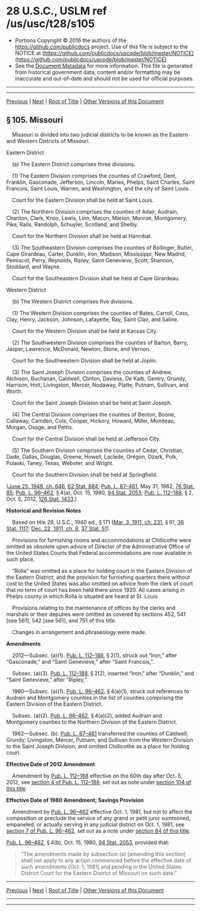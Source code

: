---
---

# 28 U.S.C., USLM ref /us/usc/t28/s105

* Portions Copyright © 2016 the authors of the https://github.com/publicdocs project.
  Use of this file is subject to the NOTICE at [https://github.com/publicdocs/uscode/blob/master/NOTICE](https://github.com/publicdocs/uscode/blob/master/NOTICE)
* See the [Document Metadata](././../../../../..//README.md) for more information.
  This file is generated from historical government data; content and/or formatting may be inaccurate and out-of-date and should not be used for official purposes.

----------
----------

[Previous](./../../../../..//us/usc/t28/ptI/ch5/m__us_usc_t28_s104.md) | [Next](./../../../../..//us/usc/t28/ptI/ch5/m__us_usc_t28_s106.md) | [Root of Title](./../../../../../) | [Other Versions of this Document](https://publicdocs.github.io/go/links?ns=uslm&ref=%2Fus%2Fusc%2Ft28%2Fs105)

## § 105. Missouri

    Missouri is divided into two judicial districts to be known as the Eastern and Western Districts of Missouri.

Eastern District

    (a) The Eastern District comprises three divisions.

    (1) The Eastern Division comprises the counties of Crawford, Dent, Franklin, Gasconade, Jefferson, Lincoln, Maries, Phelps, Saint Charles, Saint Francois, Saint Louis, Warren, and Washington, and the city of Saint Louis.

    Court for the Eastern Division shall be held at Saint Louis.

    (2) The Northern Division comprises the counties of Adair, Audrain, Chariton, Clark, Knox, Lewis, Linn, Macon, Marion, Monroe, Montgomery, Pike, Ralls, Randolph, Schuyler, Scotland, and Shelby.

    Court for the Northern Division shall be held at Hannibal.

    (3) The Southeastern Division comprises the counties of Bollinger, Butler, Cape Girardeau, Carter, Dunklin, Iron, Madison, Mississippi, New Madrid, Pemiscot, Perry, Reynolds, Ripley, Saint Genevieve, Scott, Shannon, Stoddard, and Wayne.

    Court for the Southeastern Division shall be held at Cape Girardeau.

Western District

    (b) The Western District comprises five divisions.

    (1) The Western Division comprises the counties of Bates, Carroll, Cass, Clay, Henry, Jackson, Johnson, Lafayette, Ray, Saint Clair, and Saline.

    Court for the Western Division shall be held at Kansas City.

    (2) The Southwestern Division comprises the counties of Barton, Barry, Jasper, Lawrence, McDonald, Newton, Stone, and Vernon.

    Court for the Southwestern Division shall be held at Joplin.

    (3) The Saint Joseph Division comprises the counties of Andrew, Atchison, Buchanan, Caldwell, Clinton, Daviess, De Kalb, Gentry, Grundy, Harrison, Holt, Livingston, Mercer, Nodaway, Platte, Putnam, Sullivan, and Worth.

    Court for the Saint Joseph Division shall be held at Saint Joseph.

    (4) The Central Division comprises the counties of Benton, Boone, Callaway, Camden, Cole, Cooper, Hickory, Howard, Miller, Moniteau, Morgan, Osage, and Pettis.

    Court for the Central Division shall be held at Jefferson City.

    (5) The Southern Division comprises the counties of Cedar, Christian, Dade, Dallas, Douglas, Greene, Howell, Laclede, Oregon, Ozark, Polk, Pulaski, Taney, Texas, Webster, and Wright.

    Court for the Southern Division shall be held at Springfield.

([June 25, 1948, ch. 646][/us/act/1948-06-25/ch646], [62 Stat. 884][/us/stat/62/884]; [Pub. L. 87–461][/us/pl/87/461], May 31, 1962, [76 Stat. 85][/us/stat/76/85]; [Pub. L. 96–462][/us/pl/96/462], § 4(a), Oct. 15, 1980, [94 Stat. 2053][/us/stat/94/2053]; [Pub. L. 112–188][/us/pl/112/188], § 2, Oct. 5, 2012, [126 Stat. 1433][/us/stat/126/1433].)

 __Historical and Revision Notes__ 

    Based on title 28, U.S.C., 1940 ed., § 171 ([Mar. 3, 1911, ch. 231][/us/act/1911-03-03/ch231], § 91, [36 Stat. 1117][/us/stat/36/1117]; [Dec. 22, 1911, ch. 8][/us/act/1911-12-22/ch8], [37 Stat. 51][/us/stat/37/51]).

    Provisions for furnishing rooms and accommodations at Chillicothe were omitted as obsolete upon advice of Director of the Administrative Office of the United States Courts that Federal accommodations are now available in such place.

    “Rolla” was omitted as a place for holding court in the Eastern Division of the Eastern District, and the provision for furnishing quarters there without cost to the United States was also omitted on advice from the clerk of court that no term of court has been held there since 1920. All cases arising in Phelps county in which Rolla is situated are heard at St. Louis.

    Provisions relating to the maintenance of offices by the clerks and marshals or their deputies were omitted as covered by sections 452, 541 \[see 561\], 542 \[see 561\], and 751 of this title.

    Changes in arrangement and phraseology were made.

 __Amendments__ 

    2012—Subsec. (a)(1). [Pub. L. 112–188][/us/pl/112/188], § 2(1), struck out “Iron,” after “Gasconade,” and “Saint Genevieve,” after “Saint Francois,”.

    Subsec. (a)(3). [Pub. L. 112–188][/us/pl/112/188], § 2(2), inserted “Iron,” after “Dunklin,” and “Saint Genevieve,” after “Ripley,”.

    1980—Subsec. (a)(1). [Pub. L. 96–462][/us/pl/96/462], § 4(a)(1), struck out references to Audrain and Montgomery counties in the list of counties comprising the Eastern Division of the Eastern District.

    Subsec. (a)(2). [Pub. L. 96–462][/us/pl/96/462], § 4(a)(2), added Audrain and Montgomery counties to the Northern Division of the Eastern District.

    1962—Subsec. (b). [Pub. L. 87–461][/us/pl/87/461] transferred the counties of Caldwell, Grundy, Livingston, Mercer, Putnam, and Sullivan from the Western Division to the Saint Joseph Division, and omitted Chillicothe as a place for holding court.

 __Effective Date of 2012 Amendment__ 

    Amendment by [Pub. L. 112–188][/us/pl/112/188] effective on the 60th day after Oct. 5, 2012, see [section 4 of Pub. L. 112–188][/us/pl/112/188/s4], set out as note under [section 104 of this title][/us/usc/t28/s104].

 __Effective Date of 1980 Amendment; Savings Provision__ 

    Amendment by [Pub. L. 96–462][/us/pl/96/462] effective Oct. 1, 1981, but not to affect the composition or preclude the service of any grand or petit juror summoned, empaneled, or actually serving in any judicial district on Oct. 1, 1981, see [section 7 of Pub. L. 96–462][/us/pl/96/462/s7], set out as a note under [section 84 of this title][/us/usc/t28/s84].

[Pub. L. 96–462][/us/pl/96/462], § 4(b), Oct. 15, 1980, [94 Stat. 2053][/us/stat/94/2053], provided that: 

> “The amendments made by subsection (a) \[amending this section\] shall not apply to any action commenced before the effective date of such amendments \[Oct. 1, 1981\] and pending in the United States District Court for the Eastern District of Missouri on such date.”

----------

[Previous](./../../../../..//us/usc/t28/ptI/ch5/m__us_usc_t28_s104.md) | [Next](./../../../../..//us/usc/t28/ptI/ch5/m__us_usc_t28_s106.md) | [Root of Title](./../../../../../) | [Other Versions of this Document](https://publicdocs.github.io/go/links?ns=uslm&ref=%2Fus%2Fusc%2Ft28%2Fs105)

----------
----------

[/us/act/1948-06-25/ch646]: https://publicdocs.github.io/go/links?ns=uslm&ref=%2Fus%2Fact%2F1948-06-25%2Fch646
[/us/stat/62/884]: https://publicdocs.github.io/go/links?ns=uslm&ref=%2Fus%2Fstat%2F62%2F884
[/us/pl/87/461]: https://publicdocs.github.io/go/links?ns=uslm&ref=%2Fus%2Fpl%2F87%2F461
[/us/stat/76/85]: https://publicdocs.github.io/go/links?ns=uslm&ref=%2Fus%2Fstat%2F76%2F85
[/us/pl/96/462]: https://publicdocs.github.io/go/links?ns=uslm&ref=%2Fus%2Fpl%2F96%2F462
[/us/stat/94/2053]: https://publicdocs.github.io/go/links?ns=uslm&ref=%2Fus%2Fstat%2F94%2F2053
[/us/pl/112/188]: https://publicdocs.github.io/go/links?ns=uslm&ref=%2Fus%2Fpl%2F112%2F188
[/us/stat/126/1433]: https://publicdocs.github.io/go/links?ns=uslm&ref=%2Fus%2Fstat%2F126%2F1433
[/us/act/1911-03-03/ch231]: https://publicdocs.github.io/go/links?ns=uslm&ref=%2Fus%2Fact%2F1911-03-03%2Fch231
[/us/stat/36/1117]: https://publicdocs.github.io/go/links?ns=uslm&ref=%2Fus%2Fstat%2F36%2F1117
[/us/act/1911-12-22/ch8]: https://publicdocs.github.io/go/links?ns=uslm&ref=%2Fus%2Fact%2F1911-12-22%2Fch8
[/us/stat/37/51]: https://publicdocs.github.io/go/links?ns=uslm&ref=%2Fus%2Fstat%2F37%2F51
[/us/pl/112/188]: https://publicdocs.github.io/go/links?ns=uslm&ref=%2Fus%2Fpl%2F112%2F188
[/us/pl/112/188]: https://publicdocs.github.io/go/links?ns=uslm&ref=%2Fus%2Fpl%2F112%2F188
[/us/pl/96/462]: https://publicdocs.github.io/go/links?ns=uslm&ref=%2Fus%2Fpl%2F96%2F462
[/us/pl/96/462]: https://publicdocs.github.io/go/links?ns=uslm&ref=%2Fus%2Fpl%2F96%2F462
[/us/pl/87/461]: https://publicdocs.github.io/go/links?ns=uslm&ref=%2Fus%2Fpl%2F87%2F461
[/us/pl/112/188]: https://publicdocs.github.io/go/links?ns=uslm&ref=%2Fus%2Fpl%2F112%2F188
[/us/pl/112/188/s4]: https://publicdocs.github.io/go/links?ns=uslm&ref=%2Fus%2Fpl%2F112%2F188%2Fs4
[/us/usc/t28/s104]: https://publicdocs.github.io/go/links?ns=uslm&ref=%2Fus%2Fusc%2Ft28%2Fs104
[/us/pl/96/462]: https://publicdocs.github.io/go/links?ns=uslm&ref=%2Fus%2Fpl%2F96%2F462
[/us/pl/96/462/s7]: https://publicdocs.github.io/go/links?ns=uslm&ref=%2Fus%2Fpl%2F96%2F462%2Fs7
[/us/usc/t28/s84]: https://publicdocs.github.io/go/links?ns=uslm&ref=%2Fus%2Fusc%2Ft28%2Fs84
[/us/pl/96/462]: https://publicdocs.github.io/go/links?ns=uslm&ref=%2Fus%2Fpl%2F96%2F462
[/us/stat/94/2053]: https://publicdocs.github.io/go/links?ns=uslm&ref=%2Fus%2Fstat%2F94%2F2053


